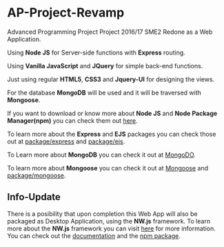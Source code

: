 # AP-Project-Revamp
Advanced Programming Project Project 2016/17 SME2 Redone as a Web Application.  

Using **Node JS** for Server-side functions with **Express** routing.  

Using **Vanilla JavaScript** and **JQuery** for simple back-end functions.  

Just using regular **HTML5**, **CSS3** and **Jquery-UI** for designing the views. 

For the database **MongoDB** will be used and it will be traversed with **Mongoose**.


If you want to download or know more about **Node JS** and **Node Package Manager(npm)** you can check them out [here](https://www.nodejs.org "Node JS Homepage").

To learn more about the **Express** and **EJS** packages you can check those out at [package/express](https://www.npmjs.com/package/express) and [package/ejs](https://www.npmjs.com/package/ejs).

To Learn more about **MongoDB** you can check it out at  [MongoDO](https://www.mongodb.com/ "MongoDB Home").

To learn more about **Mongoose** you can check it out at [Mongoose](http://mongoosejs.com/ "Mongoose Home") and [package/mongoose](https://www.npmjs.com/package/mongoose).

## Info-Update

There is a posibility that upon completion this Web App will also be packaged as Desktop Application, using the **NW.js** framework. To learn more about the **NW.js** framework you can visit [here](https://nwjs.io/ "NW.js Homepage") for more information. 
You can check out the [documentation](http://docs.nwjs.io/en/latest/ "NW.js Documentation") and the [npm package](https://www.npmjs.com/package/nw).
